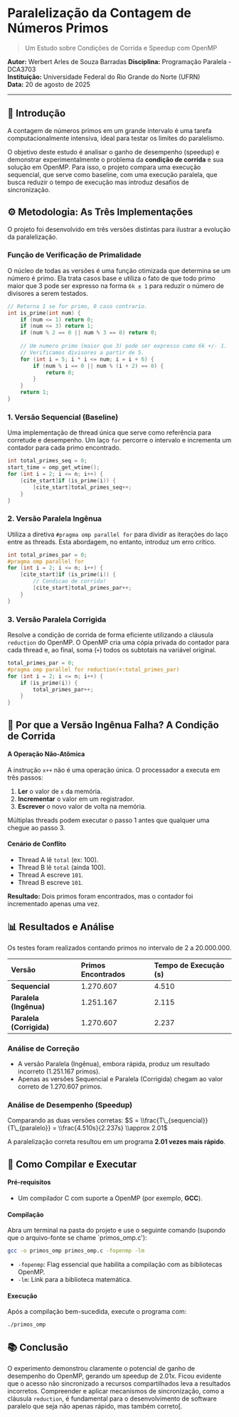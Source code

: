 

# Paralelização da Contagem de Números Primos

> Um Estudo sobre Condições de Corrida e Speedup com OpenMP

**Autor:** Werbert Arles de Souza Barradas 
**Disciplina:** Programação Paralela - DCA3703  
**Instituição:** Universidade Federal do Rio Grande do Norte (UFRN)  
**Data:** 20 de agosto de 2025 

-----

## 📝 Introdução

A contagem de números primos em um grande intervalo é uma tarefa computacionalmente intensiva, ideal para testar os limites do paralelismo.

O objetivo deste estudo é analisar o ganho de desempenho (speedup) e demonstrar experimentalmente o problema da **condição de corrida** e sua solução em OpenMP. Para isso, o projeto compara uma execução sequencial, que serve como baseline, com uma execução paralela, que busca reduzir o tempo de execução mas introduz desafios de sincronização.

## ⚙️ Metodologia: As Três Implementações

O projeto foi desenvolvido em três versões distintas para ilustrar a evolução da paralelização.

### Função de Verificação de Primalidade

O núcleo de todas as versões é uma função otimizada que determina se um número é primo. Ela trata casos base e utiliza o fato de que todo primo maior que 3 pode ser expresso na forma `6k ± 1` para reduzir o número de divisores a serem testados.

```c
// Retorna 1 se for primo, 0 caso contrario.
int is_prime(int num) {
    if (num <= 1) return 0; 
    if (num <= 3) return 1; 
    if (num % 2 == 0 || num % 3 == 0) return 0;
    
    // Um numero primo (maior que 3) pode ser expresso como 6k +/- 1.
    // Verificamos divisores a partir de 5.
    for (int i = 5; i * i <= num; i = i + 6) { 
        if (num % i == 0 || num % (i + 2) == 0) { 
            return 0; 
        }
    }
    return 1; 
}
```

### 1\. Versão Sequencial (Baseline)

Uma implementação de thread única que serve como referência para corretude e desempenho. Um laço `for` percorre o intervalo e incrementa um contador para cada primo encontrado.

```c
int total_primes_seq = 0; 
start_time = omp_get_wtime(); 
for (int i = 2; i <= n; i++) { 
    [cite_start]if (is_prime(i)) { 
        [cite_start]total_primes_seq++; 
    }
}
```

### 2\. Versão Paralela Ingênua

Utiliza a diretiva `#pragma omp parallel for` para dividir as iterações do laço entre as threads. Esta abordagem, no entanto, introduz um erro crítico.

```c
int total_primes_par = 0; 
#pragma omp parallel for 
for (int i = 2; i <= n; i++) { 
    [cite_start]if (is_prime(i)) { 
        // Condicao de corrida!
        [cite_start]total_primes_par++; 
    }
}
```

### 3\. Versão Paralela Corrigida

Resolve a condição de corrida de forma eficiente utilizando a cláusula `reduction` do OpenMP. O OpenMP cria uma cópia privada do contador para cada thread e, ao final, soma (`+`) todos os subtotais na variável original.

```c
total_primes_par = 0; 
#pragma omp parallel for reduction(+:total_primes_par) 
for (int i = 2; i <= n; i++) { 
    if (is_prime(i)) { 
        total_primes_par++; 
    }
}
```

## 🔬 Por que a Versão Ingênua Falha? A Condição de Corrida

#### A Operação Não-Atômica

A instrução `x++` não é uma operação única. O processador a executa em três passos:

1.  **Ler** o valor de `x` da memória.
2.  **Incrementar** o valor em um registrador.
3.  **Escrever** o novo valor de volta na memória.

Múltiplas threads podem executar o passo 1 antes que qualquer uma chegue ao passo 3.

#### Cenário de Conflito

  * Thread A lê `total` (ex: 100).
  * Thread B lê `total` (ainda 100).
  * Thread A escreve `101`.
  * Thread B escreve `101`.

**Resultado:** Dois primos foram encontrados, mas o contador foi incrementado apenas uma vez.

## 📊 Resultados e Análise

Os testes foram realizados contando primos no intervalo de 2 a 20.000.000.

| Versão | Primos Encontrados | Tempo de Execução (s) |
| :--- | :--- | :--- |
| **Sequencial** | 1.270.607  | 4.510 |
| **Paralela (Ingênua)** | 1.251.167  | 2.115  |
| **Paralela (Corrigida)** | 1.270.607 | 2.237  |

### Análise de Correção

  * A versão Paralela (Ingênua), embora rápida, produz um resultado incorreto (1.251.167 primos).
  * Apenas as versões Sequencial e Paralela (Corrigida) chegam ao valor correto de 1.270.607 primos.

### Análise de Desempenho (Speedup)

Comparando as duas versões corretas:
$S = \\frac{T\_{sequencial}}{T\_{paralelo}} = \\frac{4.510s}{2.237s} \\approx 2.01$

A paralelização correta resultou em um programa **2.01 vezes mais rápido**.

## 🚀 Como Compilar e Executar

#### Pré-requisitos

  - Um compilador C com suporte a OpenMP (por exemplo, **GCC**).

#### Compilação

Abra um terminal na pasta do projeto e use o seguinte comando (supondo que o arquivo-fonte se chame `primos_omp.c'):

```bash
gcc -o primos_omp primos_omp.c -fopenmp -lm
```

  - `-fopenmp`: Flag essencial que habilita a compilação com as bibliotecas OpenMP.
  - `-lm`: Link para a biblioteca matemática.

#### Execução

Após a compilação bem-sucedida, execute o programa com:

```bash
./primos_omp
```

## 📚 Conclusão

O experimento demonstrou claramente o potencial de ganho de desempenho do OpenMP, gerando um speedup de 2.01x. Ficou evidente que o acesso não sincronizado a recursos compartilhados leva a resultados incorretos. Compreender e aplicar mecanismos de sincronização, como a cláusula `reduction`, é fundamental para o desenvolvimento de software paralelo que seja não apenas rápido, mas também correto[.
